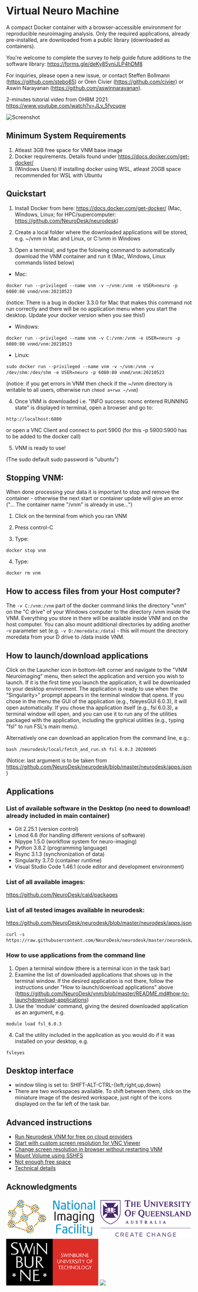 # Virtual Neuro Machine

A compact Docker container with a browser-accessible environment for reproducible neuroimaging analysis. Only the required applications, already pre-installed, are downloaded from a public library (downloaded as containers).

You're welcome to complete the survey to help guide future additions to the software library: https://forms.gle/deKy85yniJLP4hDM8

For inquiries, please open a new issue, or contact Steffen Bollmann (https://github.com/stebo85) or Oren Civier (https://github.com/civier) or Aswin Narayanan (https://github.com/aswinnarayanan).

2-minutes tutorial video from OHBM 2021: https://www.youtube.com/watch?v=JLv_5fycugw

![Screenshot](Screenshot.png)

## Minimum System Requirements
1. Atleast 3GB free space for VNM base image
2. Docker requirements. Details found under https://docs.docker.com/get-docker/
3. (Windows Users) If installing docker using WSL, atleast 20GB space recommended for WSL with Ubuntu

## Quickstart
1. Install Docker from here: https://docs.docker.com/get-docker/ (Mac, Windows, Linux; for HPC/supercomputer: https://github.com/NeuroDesk/neurodesk)

2. Create a local folder where the downloaded applications will be stored, e.g. ~/vnm in Mac and Linux, or C:\vnm in Windows 

3. Open a terminal, and type the folowing command to automatically download the VNM container and run it (Mac, Windows, Linux commands listed below) 

* Mac:
```
docker run --privileged --name vnm -v ~/vnm:/vnm -e USER=neuro -p 6080:80 vnmd/vnm:20210523
```
(notice: There is a bug in docker 3.3.0 for Mac that makes this command not run correctly and there will be no application menu when you start the desktop. Update your docker version when you see this!)

* Windows:
```
docker run --privileged --name vnm -v C:/vnm:/vnm -e USER=neuro -p 6080:80 vnmd/vnm:20210523
```
* Linux:
```
sudo docker run --privileged --name vnm -v ~/vnm:/vnm -v /dev/shm:/dev/shm -e USER=neuro -p 6080:80 vnmd/vnm:20210523
```
(notice: if you get errors in VNM then check if the ~/vnm directory is writable to all users, otherwise run `chmod a+rwx ~/vnm`)

4. Once VNM is downloaded i.e. "INFO success: novnc entered RUNNING state" is displayed in terminal, open a browser and go to:
```
http://localhost:6080
```
or open a VNC Client and connect to port 5900 (for this -p 5900:5900 has to be added to the docker call)

5. VNM is ready to use!

(The sudo default sudo password is "ubuntu")

## Stopping VNM:
When done processing your data it is important to stop and remove the container - otherwise the next start or container update will give an error ("... The container name "/vnm" is already in use...")
1. Click on the terminal from which you ran VNM

2. Press control-C

3. Type:
```
docker stop vnm
```
4. Type:
```
docker rm vnm
```

## How to access files from your Host computer?
The `-v C:/vnm:/vnm` part of the docker command links the directory "vnm" on the "C drive" of your Windows computer to the directory /vnm inside the VNM. Everything you store in there will be available inside VNM and on the host computer. You can also mount additional directories by adding another -v parameter set (e.g. `-v D:/moredata:/data`) - this will mount the directory moredata from your D drive to /data inside VNM. 

## How to launch/download applications
Click on the Launcher icon in bottom-left corner and navigate to the "VNM Neuroimaging" menu, then select the application and version you wish to launch. If it is the first time you launch the application, it will be downloaded to your desktop environment. The application is ready to use when the "Singularity>" propmpt appears in the terminal window that opens. If you chose in the menu the GUI of the application (e.g., fsleyesGUI 6.0.3), it will open automatically. If you chose tha application itself (e.g., fsl 6.0.3), a terminal window will open, and you can use it to run any of the utilities packaged with the application, including the grphical utilities (e.g., typing "fsl" to run FSL's main menu).

Alternatively one can download an application from the command line, e.g.:
```
bash /neurodesk/local/fetch_and_run.sh fsl 6.0.3 20200905
```
(Notice: last argument is to be taken from https://github.com/NeuroDesk/neurodesk/blob/master/neurodesk/apps.json)


## Applications
### List of available software in the Desktop (no need to download! already included in main container)
* Git 2.25.1 (version control)
* Lmod 6.6 (for handling different versions of software)
* Nipype 1.5.0 (workflow system for neuro-imaging)
* Python 3.8.2 (programming language)
* Rsync 3.1.3 (synchronization of data)
* Singularity 3.7.0 (container runtime)
* Visual Studio Code 1.46.1 (code editor and development environment)

### List of all available images:
https://github.com/NeuroDesk/caid/packages

### List of all tested images available in neurodesk:
https://github.com/NeuroDesk/neurodesk/blob/master/neurodesk/apps.json
```
curl -s https://raw.githubusercontent.com/NeuroDesk/neurodesk/master/neurodesk/apps.json
```

### How to use applications from the command line
1. Open a terminal window (there is a terminal icon in the task bar)
2. Examine the list of downloaded applications that shows up in the terminal window. If the desired application is not there, follow the instructions under "How to launch/download applications" above (https://github.com/NeuroDesk/vnm/blob/master/README.md#how-to-launchdownload-applications)
3. Use the 'module' command, giving the desired downloaded application as an argument, e.g.
```
module load fsl_6.0.3
```
4. Call the utility included in the application as you would do if it was installed on your desktop, e.g.
```
fsleyes
```

## Desktop interface
* window tiling is set to: SHIFT-ALT-CTRL-{left,right,up,down}
* There are two workspaces available. To shift between them, click on the miniature image of the desired workspace, just right of the icons displayed on the far left of the task bar.

## Advanced instructions
- [Run Neurodesk VNM for free on cloud providers](https://github.com/NeuroDesk/vnm/wiki/Run-Neurodesk-VNM-for-free-on-cloud-providers)
- [Start with custom screen resolution for VNC Viewer](https://github.com/NeuroDesk/vnm/wiki/Start-with-custom-screen-resolution-for-VNC-Viewer)
- [Change screen resolution in browser without restarting VNM](https://github.com/NeuroDesk/vnm/wiki/Change-screen-resolution-in-browser-without-restarting-VNM)
- [Mount Volume using SSHFS](https://github.com/NeuroDesk/vnm/wiki/Mount-volume-using-SSHFS)
- [Not enough free space](https://github.com/NeuroDesk/vnm/wiki/Not-enough-free-space)
- [Technical details](https://github.com/NeuroDesk/vnm/wiki/Technical-Details)

## Acknowledgments
<img src="https://github.com/NeuroDesk/vnm/blob/master/nif.png" width="250">
<img src="https://github.com/NeuroDesk/vnm/blob/master/uq_logo.png" width="250">
<img src="https://github.com/NeuroDesk/vnm/blob/master/logo-long-full.svg" width="250">
<img src="https://www.gigacrc.uliege.be/upload/docs/image/svg-xml/2018-10/_uliege_giga_crc.svg" width="250">
